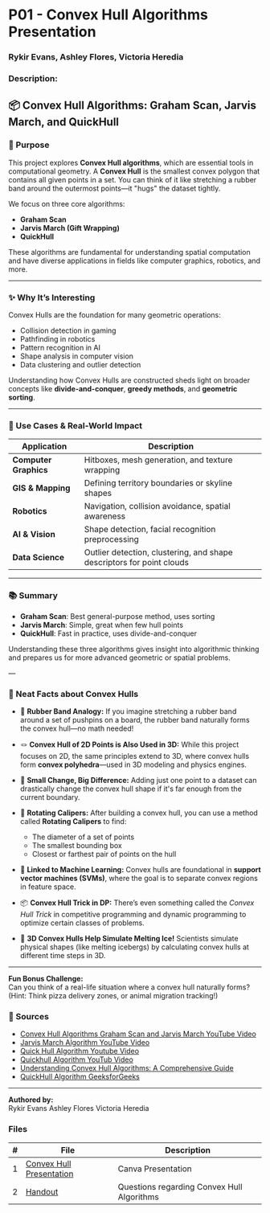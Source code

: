 # P01 - Convex Hull Algorithms Presentation
### Rykir Evans, Ashley Flores, Victoria Heredia
### Description:

## 📦 Convex Hull Algorithms: Graham Scan, Jarvis March, and QuickHull

### 🎯 Purpose

This project explores **Convex Hull algorithms**, which are essential tools in computational geometry. A **Convex Hull** is the smallest convex polygon that contains all given points in a set. You can think of it like stretching a rubber band around the outermost points—it "hugs" the dataset tightly.

We focus on three core algorithms:
- **Graham Scan**
- **Jarvis March (Gift Wrapping)**
- **QuickHull**

These algorithms are fundamental for understanding spatial computation and have diverse applications in fields like computer graphics, robotics, and more.

---

### ✨ Why It’s Interesting

Convex Hulls are the foundation for many geometric operations:
- Collision detection in gaming
- Pathfinding in robotics
- Pattern recognition in AI
- Shape analysis in computer vision
- Data clustering and outlier detection

Understanding how Convex Hulls are constructed sheds light on broader concepts like **divide-and-conquer**, **greedy methods**, and **geometric sorting**.

---


### 🚀 Use Cases & Real-World Impact

| Application          | Description                                                                 |
|----------------------|-----------------------------------------------------------------------------|
| **Computer Graphics** | Hitboxes, mesh generation, and texture wrapping|
| **GIS & Mapping**     | Defining territory boundaries or skyline shapes        |
| **Robotics**          | Navigation, collision avoidance, spatial awareness        |
| **AI & Vision**       | Shape detection, facial recognition preprocessing         |
| **Data Science**      | Outlier detection, clustering, and shape descriptors for point clouds        |

---

### 📚 Summary

- **Graham Scan**: Best general-purpose method, uses sorting
- **Jarvis March**: Simple, great when few hull points
- **QuickHull**: Fast in practice, uses divide-and-conquer

Understanding these three algorithms gives insight into algorithmic thinking and prepares us for more advanced geometric or spatial problems.

—
### 📎 Neat Facts about Convex Hulls

- 🧲 **Rubber Band Analogy:** If you imagine stretching a rubber band around a set of pushpins on a board, the rubber band naturally forms the convex hull—no math needed!

- 🪢 **Convex Hull of 2D Points is Also Used in 3D:** While this project focuses on 2D, the same principles extend to 3D, where convex hulls form **convex polyhedra**—used in 3D modeling and physics engines.

- 🧮 **Small Change, Big Difference:** Adding just one point to a dataset can drastically change the convex hull shape if it's far enough from the current boundary.

- 🔁 **Rotating Calipers:** After building a convex hull, you can use a method called **Rotating Calipers** to find:
  - The diameter of a set of points
  - The smallest bounding box
  - Closest or farthest pair of points on the hull

- 🧠 **Linked to Machine Learning:** Convex hulls are foundational in **support vector machines (SVMs)**, where the goal is to separate convex regions in feature space.

- 📦 **Convex Hull Trick in DP:** There’s even something called the *Convex Hull Trick* in competitive programming and dynamic programming to optimize certain classes of problems.

- 🧊 **3D Convex Hulls Help Simulate Melting Ice!** Scientists simulate physical shapes (like melting icebergs) by calculating convex hulls at different time steps in 3D.

---

**Fun Bonus Challenge:**  
Can you think of a real-life situation where a convex hull naturally forms? (Hint: Think pizza delivery zones, or animal migration tracking!)

### 🧾 Sources

- [Convex Hull Algorithms Graham Scan and Jarvis March YouTube Video](https://www.youtube.com/watch?v=B2AJoQSZf4M) 
- [Jarvis March Algorithm YouTube Video](https://www.youtube.com/watch?v=nBvCZi34F_o&t=329s) 
- [Quick Hull Algorithm Youtube
Video](https://www.youtube.com/watch?v=s39TMgSvRP0)
- [Quickhull Algorithm YouTub 
Video](https://www.youtube.com/watch?v=2EKIZrimeuk)
- [Understanding Convex Hull Algorithms: A Comprehensive Guide](https://algocademy.com/blog/understanding-convex-hull-algorithms-a-comprehensive-guide/)
- [QuickHull Algorithm GeeksforGeeks](https://www.geeksforgeeks.org/quickhull-algorithm-convex-hull/)

---

**Authored by:**  
Rykir Evans
Ashley Flores
Victoria Heredia


### Files

|   #   | File             | Description                                        |
| :---: | ---------------- | -------------------------------------------------- |
|   1   | [Convex Hull Presentation](./Convex_Hull_Presentation) | Canva Presentation |
|   2   | [Handout](./Convex_Hull_Questions.pdf) | Questions regarding Convex Hull Algorithms |
